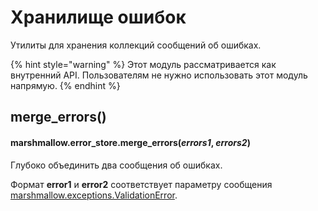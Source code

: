 # Хранилище ошибок

Утилиты для хранения коллекций сообщений об ошибках.

{% hint style="warning" %}
Этот модуль рассматривается как внутренний API. Пользователям не нужно использовать этот модуль напрямую.
{% endhint %}

## merge\_errors()

#### marshmallow.error\_store.merge\_errors(_errors1_, _errors2_)

Глубоко объединить два сообщения об ошибках.

Формат **error1** и **error2** соответствует параметру сообщения [marshmallow.exceptions.ValidationError](isklyucheniya.md#exception-marshmallow.exceptions.validationerror-message-str-or-list-or-dict-field\_name-str-\_schema).
